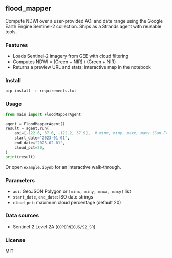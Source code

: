 ## flood_mapper

Compute NDWI over a user-provided AOI and date range using the Google Earth Engine Sentinel-2 collection. Ships as a Strands agent with reusable tools.

### Features

- Loads Sentinel‑2 imagery from GEE with cloud filtering
- Computes NDWI = (Green − NIR) / (Green + NIR)
- Returns a preview URL and stats; interactive map in the notebook

### Install

```
pip install -r requirements.txt
```

### Usage

```python
from main import FloodMapperAgent

agent = FloodMapperAgent()
result = agent.run(
    aoi=[-122.6, 37.6, -122.2, 37.9],  # minx, miny, maxx, maxy (San Francisco Bay)
    start_date="2023-01-01",
    end_date="2023-02-01",
    cloud_pct=20,
)
print(result)
```

Or open `example.ipynb` for an interactive walk-through.

### Parameters

- `aoi`: GeoJSON Polygon or `[minx, miny, maxx, maxy]` list
- `start_date`, `end_date`: ISO date strings
- `cloud_pct`: maximum cloud percentage (default 20)

### Data sources

- Sentinel‑2 Level‑2A (`COPERNICUS/S2_SR`)

### License

MIT
